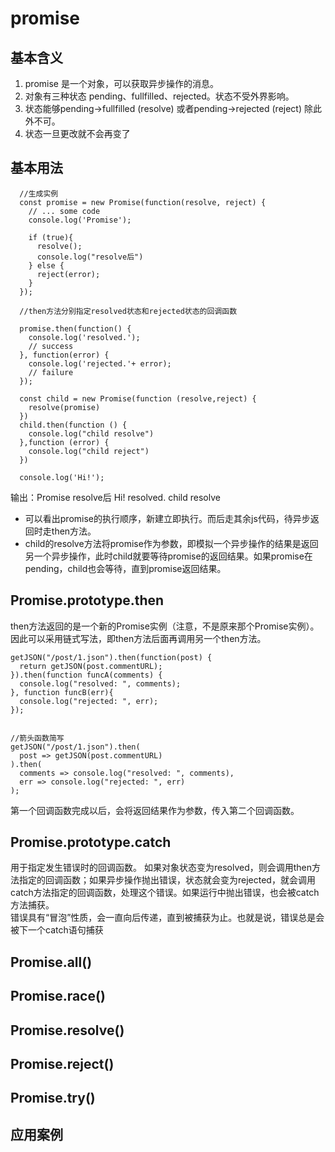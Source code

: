 
# promise

## 基本含义
1. promise 是一个对象，可以获取异步操作的消息。
2. 对象有三种状态 pending、fullfilled、rejected。状态不受外界影响。
3. 状态能够pending->fullfilled (resolve) 或者pending->rejected (reject) 除此外不可。
4. 状态一旦更改就不会再变了

## 基本用法
```
  //生成实例
  const promise = new Promise(function(resolve, reject) {
    // ... some code
    console.log('Promise');

    if (true){
      resolve();
      console.log("resolve后")
    } else {
      reject(error);
    }
  });

  //then方法分别指定resolved状态和rejected状态的回调函数

  promise.then(function() {
    console.log('resolved.');
    // success
  }, function(error) {
    console.log('rejected.'+ error);
    // failure
  });
  
  const child = new Promise(function (resolve,reject) {
    resolve(promise)
  })
  child.then(function () {
    console.log("child resolve")
  },function (error) {
    console.log("child reject")
  })

  console.log('Hi!');
```
输出：Promise resolve后 Hi! resolved. child resolve <br>
* 可以看出promise的执行顺序，新建立即执行。而后走其余js代码，待异步返回时走then方法。
* child的resolve方法将promise作为参数，即模拟一个异步操作的结果是返回另一个异步操作，此时child就要等待promise的返回结果。如果promise在pending，child也会等待，直到promise返回结果。

## Promise.prototype.then
then方法返回的是一个新的Promise实例（注意，不是原来那个Promise实例）。因此可以采用链式写法，即then方法后面再调用另一个then方法。
```
getJSON("/post/1.json").then(function(post) {
  return getJSON(post.commentURL);
}).then(function funcA(comments) {
  console.log("resolved: ", comments);
}, function funcB(err){
  console.log("rejected: ", err);
});


//箭头函数简写
getJSON("/post/1.json").then(
  post => getJSON(post.commentURL)
).then(
  comments => console.log("resolved: ", comments),
  err => console.log("rejected: ", err)
);
```
第一个回调函数完成以后，会将返回结果作为参数，传入第二个回调函数。

## Promise.prototype.catch
用于指定发生错误时的回调函数。
如果对象状态变为resolved，则会调用then方法指定的回调函数；如果异步操作抛出错误，状态就会变为rejected，就会调用catch方法指定的回调函数，处理这个错误。如果运行中抛出错误，也会被catch方法捕获。<br>
错误具有“冒泡”性质，会一直向后传递，直到被捕获为止。也就是说，错误总是会被下一个catch语句捕获


## Promise.all()

## Promise.race()

## Promise.resolve()

## Promise.reject()

## Promise.try()

## 应用案例




